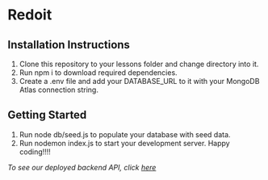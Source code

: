 # Redoit

## Installation Instructions

1. Clone this repository to your lessons folder and change directory into it.
2. Run npm i to download required dependencies.
3. Create a .env file and add your DATABASE_URL to it with your MongoDB Atlas connection string.

## Getting Started

1. Run node db/seed.js to populate your database with seed data.
2. Run nodemon index.js to start your development server.
   Happy coding!!!!

_To see our deployed backend API, click [here](https://redoit-api.herokuapp.com/api/users)_
